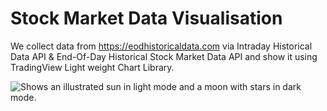 # Stock Market Data Visualisation
We collect data from https://eodhistoricaldata.com via Intraday Historical Data API & End-Of-Day Historical Stock Market Data API and show it using TradingView Light weight Chart Library.

<picture>
  <source media="(prefers-color-scheme: dark)" srcset="[https://user-images.githubusercontent.com/25423296/163456776-7f95b81a-f1ed-45f7-b7ab-8fa810d529fa.png](https://reasadazim.com/wp-content/uploads/2023/02/Screenshot-2023-02-14-151902.png)">
  <source media="(prefers-color-scheme: light)" srcset="[https://user-images.githubusercontent.com/25423296/163456779-a8556205-d0a5-45e2-ac17-42d089e3c3f8.png](https://reasadazim.com/wp-content/uploads/2023/02/Screenshot-2023-02-14-151902.png)">
  <img alt="Shows an illustrated sun in light mode and a moon with stars in dark mode." src="[https://user-images.githubusercontent.com/25423296/163456779-a8556205-d0a5-45e2-ac17-42d089e3c3f8.png](https://reasadazim.com/wp-content/uploads/2023/02/Screenshot-2023-02-14-151902.png)">
</picture>
